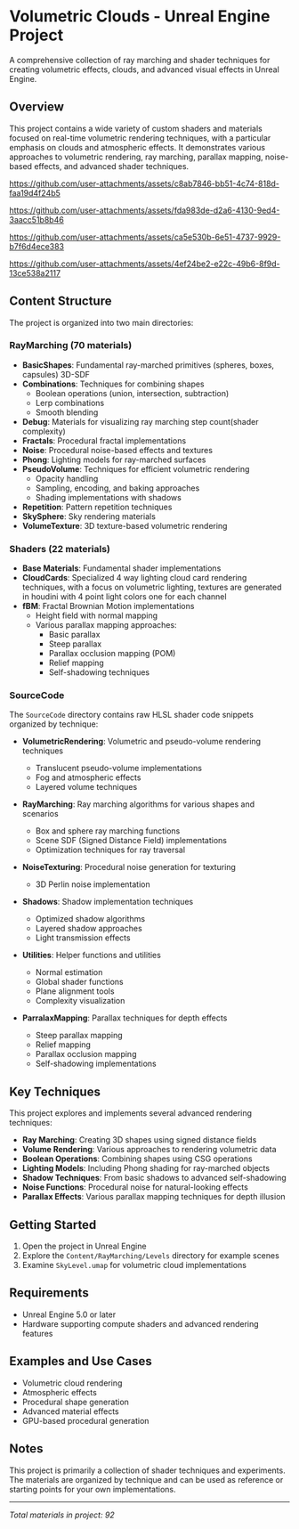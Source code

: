 # Volumetric Clouds - Unreal Engine Project

A comprehensive collection of ray marching and shader techniques for creating volumetric effects, clouds, and advanced visual effects in Unreal Engine.

## Overview

This project contains a wide variety of custom shaders and materials focused on real-time volumetric rendering techniques, with a particular emphasis on clouds and atmospheric effects. It demonstrates various approaches to volumetric rendering, ray marching, parallax mapping, noise-based effects, and advanced shader techniques.


https://github.com/user-attachments/assets/c8ab7846-bb51-4c74-818d-faa19d4f24b5


https://github.com/user-attachments/assets/fda983de-d2a6-4130-9ed4-3aacc51b8b46



https://github.com/user-attachments/assets/ca5e530b-6e51-4737-9929-b7f6d4ece383



https://github.com/user-attachments/assets/4ef24be2-e22c-49b6-8f9d-13ce538a2117



## Content Structure

The project is organized into two main directories:

### RayMarching (70 materials)

- **BasicShapes**: Fundamental ray-marched primitives (spheres, boxes, capsules) 3D-SDF
- **Combinations**: Techniques for combining shapes
  - Boolean operations (union, intersection, subtraction)
  - Lerp combinations
  - Smooth blending
- **Debug**: Materials for visualizing ray marching step count(shader complexity)
- **Fractals**: Procedural fractal implementations
- **Noise**: Procedural noise-based effects and textures
- **Phong**: Lighting models for ray-marched surfaces
- **PseudoVolume**: Techniques for efficient volumetric rendering
  - Opacity handling
  - Sampling, encoding, and baking approaches
  - Shading implementations with shadows
- **Repetition**: Pattern repetition techniques
- **SkySphere**: Sky rendering materials
- **VolumeTexture**: 3D texture-based volumetric rendering

### Shaders (22 materials)

- **Base Materials**: Fundamental shader implementations
- **CloudCards**: Specialized 4 way lighting cloud card rendering techniques, with a focus on volumetric lighting, textures are generated in houdini with 4 point light colors one for each channel
- **fBM**: Fractal Brownian Motion implementations
  - Height field with normal mapping
  - Various parallax mapping approaches:
    - Basic parallax
    - Steep parallax
    - Parallax occlusion mapping (POM)
    - Relief mapping
    - Self-shadowing techniques

### SourceCode

The `SourceCode` directory contains raw HLSL shader code snippets organized by technique:

- **VolumetricRendering**: Volumetric and pseudo-volume rendering techniques
  - Translucent pseudo-volume implementations
  - Fog and atmospheric effects
  - Layered volume techniques
  
- **RayMarching**: Ray marching algorithms for various shapes and scenarios
  - Box and sphere ray marching functions
  - Scene SDF (Signed Distance Field) implementations
  - Optimization techniques for ray traversal
  
- **NoiseTexturing**: Procedural noise generation for texturing
  - 3D Perlin noise implementation
  
- **Shadows**: Shadow implementation techniques
  - Optimized shadow algorithms
  - Layered shadow approaches
  - Light transmission effects
  
- **Utilities**: Helper functions and utilities
  - Normal estimation
  - Global shader functions
  - Plane alignment tools
  - Complexity visualization
  
- **ParralaxMapping**: Parallax techniques for depth effects
  - Steep parallax mapping
  - Relief mapping
  - Parallax occlusion mapping
  - Self-shadowing implementations

## Key Techniques

This project explores and implements several advanced rendering techniques:

- **Ray Marching**: Creating 3D shapes using signed distance fields
- **Volume Rendering**: Various approaches to rendering volumetric data
- **Boolean Operations**: Combining shapes using CSG operations
- **Lighting Models**: Including Phong shading for ray-marched objects
- **Shadow Techniques**: From basic shadows to advanced self-shadowing
- **Noise Functions**: Procedural noise for natural-looking effects
- **Parallax Effects**: Various parallax mapping techniques for depth illusion

## Getting Started

1. Open the project in Unreal Engine
2. Explore the `Content/RayMarching/Levels` directory for example scenes
3. Examine `SkyLevel.umap` for volumetric cloud implementations

## Requirements

- Unreal Engine 5.0 or later
- Hardware supporting compute shaders and advanced rendering features

## Examples and Use Cases

- Volumetric cloud rendering
- Atmospheric effects
- Procedural shape generation
- Advanced material effects
- GPU-based procedural generation

## Notes

This project is primarily a collection of shader techniques and experiments. The materials are organized by technique and can be used as reference or starting points for your own implementations.

---

*Total materials in project: 92* 

